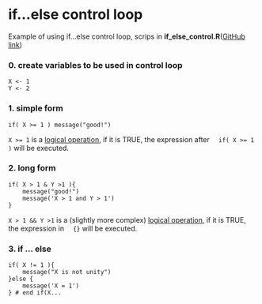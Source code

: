 # if...else control loop

Example of using if...else control loop, scrips in **if\_else\_control.R**([GitHub link](https://github.com/weitingwlin/r-primers/blob/master/R_files/if_else_control.R))

### 0. create variables to be used in control loop 
    X <- 1
    Y <- 2


### 1. simple form

  	if( X >= 1 ) message("good!")

`X >= 1` is a [logical operation](logical_operation.md), if it is TRUE, the expression after `	if( X >= 1 )` will be executed.

### 2. long form
  	if( X > 1 & Y >1 ){  
    	message("good!")
    	message('X > 1 and Y > 1')
  	}

`X > 1 && Y >1` is a (slightly more complex) [logical operation](logical_operation.md), if it is TRUE, the expression in `	{}` will be executed.
### 3. if ... else

  	if( X != 1 ){
    	message("X is not unity")
  	}else { 
    	message('X = 1') 
  	} # end if(X...